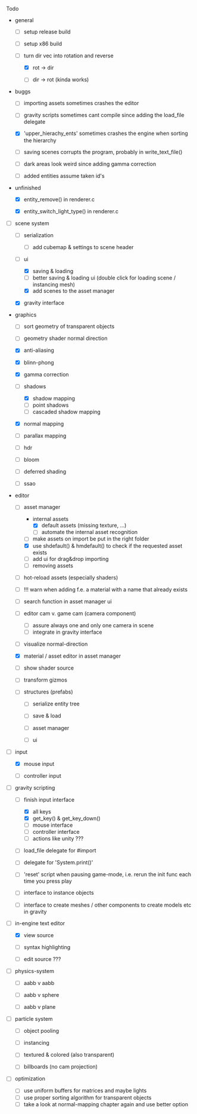 Todo

- general
  - [ ] setup release build
  
  - [ ] setup x86 build
  
  - [ ] turn dir vec into rotation and reverse
  
    - [x]  rot -> dir
    - [ ] dir -> rot (kinda works)
    
    
  
- buggs

  - [ ] importing assets sometimes crashes the editor

  - [ ] gravity scripts sometimes cant compile since adding the load_file delegate

  - [x] 'upper_hierachy_ents' sometimes crashes the engine when sorting the hierarchy

  - [ ] saving scenes corrupts the program, probably in write_text_file()

  - [ ] dark areas look weird since adding gamma correction

  - [ ] added entities assume taken id's

    

- unfinished
  - [x] entity_remove() in renderer.c
  
  - [x] entity_switch_light_type() in renderer.c
  
    
  
- [ ] scene system
  - [ ] serialization
    - [ ] add cubemap & settings to scene header
  - [ ] ui
    - [x] saving & loading
    - [ ] better saving & loading ui (double click for loading scene / instancing mesh)
    - [x] add scenes to the asset manager
  - [x] gravity interface



- graphics
  - [ ] sort geometry of transparent objects
  
  - [ ] geometry shader normal direction
  
  - [x] anti-aliasing
  
  - [x]  blinn-phong
  
  - [x] gamma correction
  
  - [ ] shadows
  
    - [x] shadow mapping
    - [ ] point shadows
    - [ ] cascaded shadow mapping
    
  - [x] normal mapping
  
  - [ ] parallax mapping
  
  - [ ] hdr
  
  - [ ] bloom
  
  - [ ] deferred shading
  
  - [ ] ssao
  
    
  
- editor
  - [ ] asset manager
    - internal assets
      -  [x] default assets (missing texture, ...)
      -  [ ] automate the internal asset recognition
    - [ ] make assets on import be put in the right folder
    - [x] use shdefault() & hmdefault() to check if the requested asset exists
    - [ ] add ui for drag&drop importing
    - [ ] removing assets
    
  - [ ] hot-reload assets (especially shaders)
  
  - [ ] !!! warn when adding f.e. a material with a name that already exists
  
  - [ ] search function in asset manager ui
  
  - [ ] editor cam v. game cam (camera component)

    - [ ] assure always one and only one camera in scene
    - [ ] integrate in gravity interface
  
  - [ ] visualize normal-direction
  
  - [x] material / asset editor in asset manager

  - [ ] show shader source

  - [ ] transform gizmos

  - [ ] structures (prefabs)

    - [ ] serialize entity tree
    - [ ] save & load
    - [ ] asset manager
    - [ ] ui
  
    
  
- [ ] input 
  - [x] mouse input 
  - [ ] controller input
  
  
  
- [ ] gravity scripting

  - [ ] finish input interface
    - [x] all keys
    - [x] get_key() & get_key_down()
    - [ ] mouse interface
    - [ ] controller interface
    - [ ] actions like unity ???
    
  - [ ] load_file delegate for #import 

  - [ ] delegate for 'System.print()'

  - [ ] 'reset' script when pausing game-mode, i.e. rerun the init func each time you press play

  - [ ] interface to instance objects 

  - [ ] interface to create meshes / other components to create models etc in gravity

    

- [ ] in-engine text editor
  - [x] view source
  
  - [ ] syntax highlighting
  
  - [ ] edit source ???
  
  
  
- [ ] physics-system

  - [ ] aabb v aabb
  
  - [ ] aabb v sphere
  
  - [ ] aabb v plane
  
    
  
- [ ] particle system
  - [ ] object pooling
  
  - [ ] instancing 
  
  - [ ] textured & colored (also transparent)
  
  - [ ] billboards (no cam projection) 
  
    
  
- [ ] optimization
  - [ ] use uniform buffers for matrices and maybe lights
  - [ ] use proper sorting algorithm for transparent objects
  - [ ] take a look at normal-mapping chapter again and use better option 